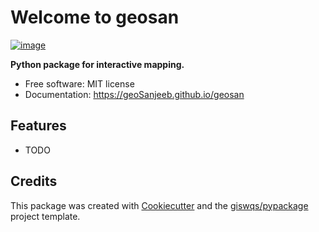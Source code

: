 # Welcome to geosan


[![image](https://img.shields.io/pypi/v/geosan.svg)](https://pypi.python.org/pypi/geosan)


**Python package for interactive mapping.**


-   Free software: MIT license
-   Documentation: <https://geoSanjeeb.github.io/geosan>
    

## Features

-   TODO

## Credits

This package was created with [Cookiecutter](https://github.com/cookiecutter/cookiecutter) and the [giswqs/pypackage](https://github.com/giswqs/pypackage) project template.
